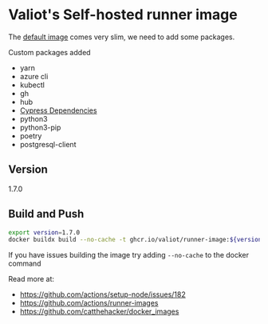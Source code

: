 # Valiot's Self-hosted runner image

The [default image](https://github.com/actions/actions-runner-controller/blob/master/docs/about-arc.md#software-installed-in-the-runner-image) comes very slim, we need to add some packages.

Custom packages added

- yarn
- azure cli
- kubectl
- gh
- hub
- [Cypress Dependencies](https://docs.cypress.io/guides/continuous-integration/introduction#UbuntuDebian)
- python3
- python3-pip
- poetry
- postgresql-client

## Version

1.7.0

## Build and Push

```bash
export version=1.7.0
docker buildx build --no-cache -t ghcr.io/valiot/runner-image:${version} -t ghcr.io/valiot/runner-image:latest . --platform=linux/amd64,linux/arm64 --push
```

If you have issues building the image try adding `--no-cache` to the docker command

Read more at:

- <https://github.com/actions/setup-node/issues/182>
- <https://github.com/actions/runner-images>
- <https://github.com/catthehacker/docker_images>
